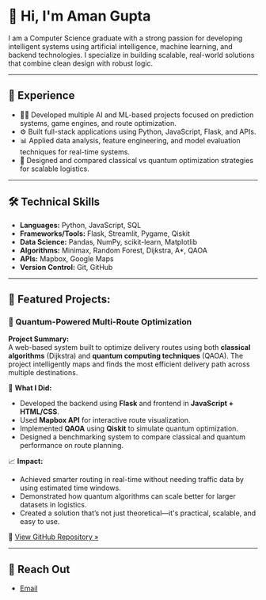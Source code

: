 # 👋 Hi, I'm Aman Gupta

I am a Computer Science graduate with a strong passion for developing intelligent systems using artificial intelligence, machine learning, and backend technologies. I specialize in building scalable, real-world solutions that combine clean design with robust logic.

---

## 💼 Experience

- 👨‍💻 Developed multiple AI and ML-based projects focused on prediction systems, game engines, and route optimization.
- ⚙️ Built full-stack applications using Python, JavaScript, Flask, and APIs.
- 📊 Applied data analysis, feature engineering, and model evaluation techniques for real-time systems.
- 🚚 Designed and compared classical vs quantum optimization strategies for scalable logistics.

---

## 🛠️ Technical Skills

- **Languages:** Python, JavaScript, SQL  
- **Frameworks/Tools:** Flask, Streamlit, Pygame, Qiskit  
- **Data Science:** Pandas, NumPy, scikit-learn, Matplotlib  
- **Algorithms:** Minimax, Random Forest, Dijkstra, A*, QAOA  
- **APIs:** Mapbox, Google Maps  
- **Version Control:** Git, GitHub  

---

## 🚀 Featured Projects:

### 🚛 Quantum-Powered Multi-Route Optimization

**Project Summary:**  
A web-based system built to optimize delivery routes using both **classical algorithms** (Dijkstra) and **quantum computing techniques** (QAOA). The project intelligently maps and finds the most efficient delivery path across multiple destinations.

🔧 **What I Did:**

- Developed the backend using **Flask** and frontend in **JavaScript + HTML/CSS**.
- Used **Mapbox API** for interactive route visualization.
- Implemented **QAOA** using **Qiskit** to simulate quantum optimization.
- Designed a benchmarking system to compare classical and quantum performance on route planning.

📈 **Impact:**

- Achieved smarter routing in real-time without needing traffic data by using estimated time windows.
- Demonstrated how quantum algorithms can scale better for larger datasets in logistics.
- Created a solution that’s not just theoretical—it's practical, scalable, and easy to use.

📂 [View GitHub Repository »]([https://github.com/your-username/Quantum-Multi-Route-Optimization](https://github.com/a0m4a0n3/Quantum-Powered-Multi-Route-Optimization.git))

---

## 📡 Reach Out

- [Email](amangupta907633@gmail.com)

